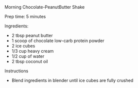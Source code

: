 Morning Chocolate-PeanutButter Shake

Prep time: 5 minutes

Ingredients:
* 2 tbsp peanut butter
* 1 scoop of chocolate low-carb protein powder
* 2 ice cubes
* 1/3 cup heavy cream
* 1/2 cup of water
* 2 tbsp coconut oil

Instructions
* Blend ingredients in blender until ice cubes are fully crushed

